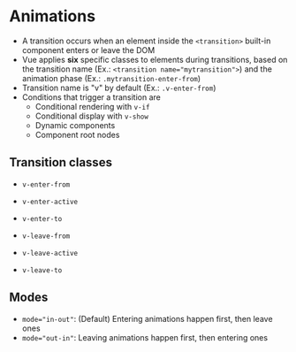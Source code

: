 # Animations

- A transition occurs when an element inside the `<transition>` built-in component enters or leave the DOM
- Vue applies **six** specific classes to elements during transitions, based on the transition name (Ex.: `<transition name="mytransition">`) and the animation phase (Ex.: `.mytransition-enter-from`)
- Transition name is "v" by default (Ex.: `.v-enter-from`)
- Conditions that trigger a transition are
  - Conditional rendering with `v-if`
  - Conditional display with `v-show`
  - Dynamic components
  - Component root nodes

## Transition classes

- `v-enter-from`
- `v-enter-active`
- `v-enter-to`

- `v-leave-from`
- `v-leave-active`
- `v-leave-to`

## Modes

- `mode="in-out"`: (Default) Entering animations happen first, then leave ones
- `mode="out-in"`: Leaving animations happen first, then entering ones
